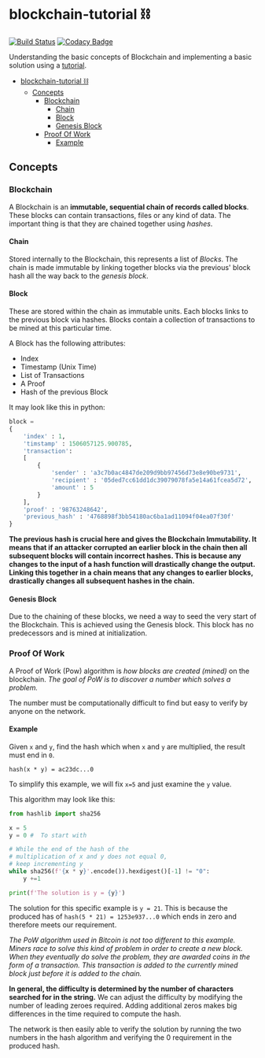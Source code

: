 # blockchain-tutorial ⛓
[![Build Status](https://travis-ci.org/kiran94/blockchain-tutorial.svg?branch=master)](https://travis-ci.org/kiran94/blockchain-tutorial) [![Codacy Badge](https://api.codacy.com/project/badge/Grade/11b3a58b3433471ab8925c8131da9aed)](https://www.codacy.com/app/kiran94/blockchain-tutorial?utm_source=github.com&amp;utm_medium=referral&amp;utm_content=kiran94/blockchain-tutorial&amp;utm_campaign=Badge_Grade)

Understanding the basic concepts of Blockchain and implementing a basic solution using a [tutorial](https://hackernoon.com/learn-blockchains-by-building-one-117428612f46).

- [blockchain-tutorial ⛓](#blockchain-tutorial-%E2%9B%93)
    - [Concepts](#concepts)
        - [Blockchain](#blockchain)
            - [Chain](#chain)
            - [Block](#block)
            - [Genesis Block](#genesis-block)
        - [Proof Of Work](#proof-of-work)
            - [Example](#example)

## Concepts

### Blockchain

A Blockchain is an **immutable, sequential chain of records called blocks**. These blocks can contain transactions, files or any kind of data. The important thing is that they are chained together using *hashes*.

#### Chain
Stored internally to the Blockchain, this represents a list of *Blocks*. The chain is made immutable by linking together blocks via the previous' block hash all the way back to the *genesis block*.

#### Block
These are stored within the chain as immutable units. Each blocks links to the previous block via hashes. Blocks contain a collection of transactions to be mined at this particular time.

A Block has the following attributes:
- Index
- Timestamp (Unix Time)
- List of Transactions
- A Proof
- Hash of the previous Block

It may look like this in python:

```python
block =
{
    'index' : 1,
    'timstamp' : 1506057125.900785,
    'transaction':
    [
        {
            'sender' : 'a3c7b0ac4847de209d9bb97456d73e8e90be9731',
            'recipient' : '05ded7cc61dd1dc39079078fa5e14a61fcea5d72',
            'amount' : 5
        }
    ],
    'proof' : '98763248642',
    'previous_hash' : '4768898f3bb54180ac6ba1ad11094f04ea07f30f'
}
```
**The previous hash is crucial here and gives the Blockchain Immutability. It means that if an attacker corrupted an earlier block in the chain then all subsequent blocks will contain incorrect hashes. This is because any changes to the input of a hash function will drastically change the output. Linking this together in a chain means that any changes to earlier blocks, drastically changes all subsequent hashes in the chain.**

#### Genesis Block
Due to the chaining of these blocks, we need a way to seed the very start of the Blockchain. This is achieved using the Genesis block. This block has no predecessors and is mined at initialization.

### Proof Of Work
A Proof of Work (Pow) algorithm is *how blocks are created (mined)* on the blockchain. *The goal of PoW is to discover a number which solves a problem.*

The number must be computationally difficult to find but easy to verify by anyone on the network.

#### Example
Given `x` and `y`, find the hash which when `x` and `y` are multiplied, the result must end in `0`.

`hash(x * y) = ac23dc...0`

To simplify this example, we will fix `x=5` and just examine the `y` value.

This algorithm may look like this:

```python
from hashlib import sha256

x = 5
y = 0 #  To start with

# While the end of the hash of the
# multiplication of x and y does not equal 0,
# keep incrementing y
while sha256(f'{x * y}'.encode()).hexdigest()[-1] != "0":
    y +=1

print(f'The solution is y = {y}')
```

The solution for this specific example is `y = 21`. This is because the produced has of `hash(5 * 21) = 1253e937...0` which ends in zero and therefore meets our requirement.

*The PoW algorithm used in Bitcoin is not too different to this example. Miners race to solve this kind of problem in order to create a new block. When they eventually do solve the problem, they are awarded coins in the form of a transaction. This transaction is added to the currently mined block just before it is added to the chain.*

**In general, the difficulty is determined by the number of characters searched for in the string.** We can adjust the difficulty by modifying the number of leading zeroes required. Adding additional zeros makes big differences in the time required to compute the hash.

The network is then easily able to verify the solution by running the two numbers in the hash algorithm and verifying the 0 requirement in the produced hash.